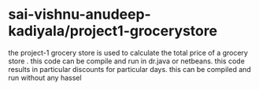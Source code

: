 # sai-vishnu-anudeep-kadiyala/project1-grocerystore
the project-1 grocery store is used to calculate the total price of a grocery store .
this code can be compile and run in dr.java or netbeans.
this code results in particular discounts for particular days.
this can be compiled and run without any hassel
